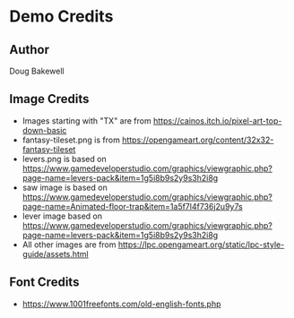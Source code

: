 # Demo Credits

## Author

Doug Bakewell

## Image Credits

- Images starting with "TX" are from https://cainos.itch.io/pixel-art-top-down-basic
- fantasy-tileset.png is from https://opengameart.org/content/32x32-fantasy-tileset
- levers.png is based on https://www.gamedeveloperstudio.com/graphics/viewgraphic.php?page-name=levers-pack&item=1g5i8b9s2y9s3h2i8g
- saw image is based on https://www.gamedeveloperstudio.com/graphics/viewgraphic.php?page-name=Animated-floor-trap&item=1a5f7l4f736j2u9y7s 
- lever image based on https://www.gamedeveloperstudio.com/graphics/viewgraphic.php?page-name=levers-pack&item=1g5i8b9s2y9s3h2i8g
- All other images are from https://lpc.opengameart.org/static/lpc-style-guide/assets.html

## Font Credits

- https://www.1001freefonts.com/old-english-fonts.php